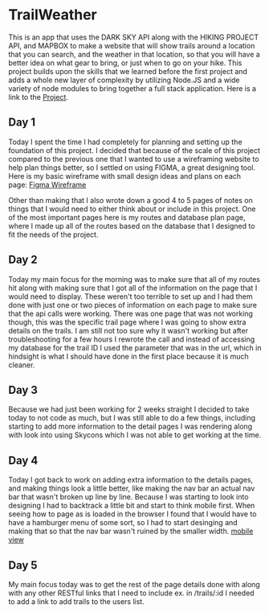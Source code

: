 # TrailWeather

This is an app that uses the DARK SKY API along with the HIKING PROJECT API, and MAPBOX to make a website that will show trails around a location that you can search, and the weather in that location, so that you will have a better idea on what gear to bring, or just when to go on your hike. This project builds upon the skills that we learned before the first project and adds a whole new layer of complexity by utilizing Node.JS and a wide variety of node modules to bring together a full stack application. Here is a link to the [Project](https://).

## Day 1 

Today I spent the time I had completely for planning and setting up the foundation of this project. I decided that because of the scale of this project compared to the previous one that I wanted to use a wireframing website to help plan things better, so I settled on using FIGMA, a great designing tool. Here is my basic wireframe with small design ideas and plans on each page: 
[Figma Wireframe]('public/img/wireframe')

Other than making that I also wrote down a good 4 to 5 pages of notes on things that I would need to either think about or include in this project. One of the most important pages here is my routes and database plan page, where I made up all of the routes based on the database that I designed to fit the needs of the project. 

## Day 2 
Today my main focus for the morning was to make sure that all of my routes hit along with making sure that I got all of the information on the page that I would need to display. These weren't too terrible to set up and I had them done with just one or two pieces of information on each page to make sure that the api calls were working. There was one page that was not working though, this was the specific trail page where I was going to show extra details on the trails. I am still not too sure why it wasn't working but after troubleshooting for a few hours I rewrote the call and instead of accessing my database for the trail ID I used the parameter that was in the url, which in hindsight is what I should have done in the first place because it is much cleaner.

## Day 3 
Because we had just been working for 2 weeks straight I decided to take today to not code as much, but I was still able to do a few things, including starting to add more information to the detail pages I was rendering along with look into using Skycons which I was not able to get working at the time.

## Day 4 
Today I got back to work on adding extra information to the details pages, and making things look a little better, like making the nav bar an actual nav bar that wasn't broken up line by line. Because I was starting to look into designing I had to backtrack a little bit and start to think mobile first. When seeing how to page as is loaded in the browser I found that I would have to have a hamburger menu of some sort, so I had to start desinging and making that so that the nav bar wasn't ruined by the smaller width.
[mobile view]('public/img/mobile')

## Day 5 
My main focus today was to get the rest of the page details done with along with any other RESTful links that I need to include ex. in /trails/:id I needed to add a link to add trails to the users list.
